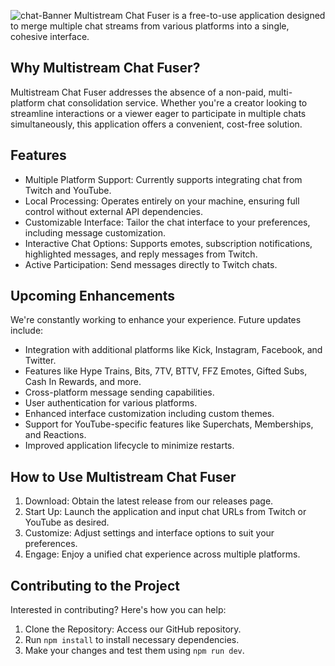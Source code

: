 ![chat-Banner](https://github.com/Tuvshno/multistream-chat-fuser/assets/61599265/e585cff8-bf81-4044-a6ab-9b99f30f4483)
Multistream Chat Fuser is a free-to-use application designed to merge multiple chat streams from various platforms into a single, cohesive interface.

## Why Multistream Chat Fuser?
Multistream Chat Fuser addresses the absence of a non-paid, multi-platform chat consolidation service. Whether you're a creator looking to streamline interactions or a viewer eager to participate in multiple chats simultaneously, this application offers a convenient, cost-free solution.

## Features
- Multiple Platform Support: Currently supports integrating chat from Twitch and YouTube.
- Local Processing: Operates entirely on your machine, ensuring full control without external API dependencies.
- Customizable Interface: Tailor the chat interface to your preferences, including message customization.
- Interactive Chat Options: Supports emotes, subscription notifications, highlighted messages, and reply messages from Twitch.
- Active Participation: Send messages directly to Twitch chats.

## Upcoming Enhancements
We're constantly working to enhance your experience. Future updates include:

- Integration with additional platforms like Kick, Instagram, Facebook, and Twitter.
- Features like Hype Trains, Bits, 7TV, BTTV, FFZ Emotes, Gifted Subs, Cash In Rewards, and more.
- Cross-platform message sending capabilities.
- User authentication for various platforms.
- Enhanced interface customization including custom themes.
- Support for YouTube-specific features like Superchats, Memberships, and Reactions.
- Improved application lifecycle to minimize restarts.

## How to Use Multistream Chat Fuser
1. Download: Obtain the latest release from our releases page.
2. Start Up: Launch the application and input chat URLs from Twitch or YouTube as desired.
3. Customize: Adjust settings and interface options to suit your preferences.
4. Engage: Enjoy a unified chat experience across multiple platforms.

## Contributing to the Project
Interested in contributing? Here's how you can help:

1. Clone the Repository: Access our GitHub repository.
2. Run `npm install` to install necessary dependencies.
3. Make your changes and test them using `npm run dev`.

